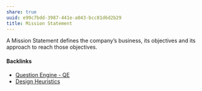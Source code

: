 ```yaml
---
share: true
uuid: e99c7bdd-3987-441e-a043-bcc81d6d2b29
title: Mission Statement
---
```

A Mission Statement defines the company’s business, its objectives and its approach to reach those objectives.


#### Backlinks

* [Question Engine - QE](/cc5cc49d-f554-4f29-b31a-b8789688e6a3)
* [Design Heuristics](/5e01e1ef-4aa4-491d-8ac3-8f0343201a97)